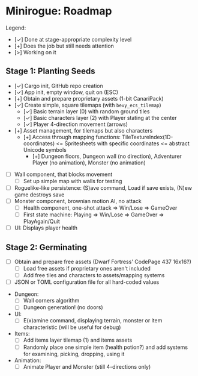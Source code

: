 # Minirogue: Roadmap

Legend:
- [✓] Done at stage-appropriate complexity level
- [+] Does the job but still needs attention
- [>] Working on it

## Stage 1: Planting Seeds

- [✓] Cargo init, GitHub repo creation
- [✓] App init, empty window, quit on (ESC)
- [+] Obtain and prepare proprietary assets (1-bit CanariPack)
- [✓] Create simple, square tilemaps (with `bevy_ecs_tilemap`)
  - [✓] Basic terrain layer (0) with random ground tiles
  - [✓] Basic characters layer (2) with Player stating at the center
  - [✓] Player 4-direction movement (arrows)
- [+] Asset management, for tilemaps but also characters
  - [+] Access through mapping functions: TileTextureIndex(1D-coordinates) 
    <= Spritesheets with specific coordinates <= abstract Unicode symbols
      - [+] Dungeon floors, Dungeon wall (no direction),
        Adventurer Player (no animation), Monster (no animation)
- [ ] Wall component, that blocks movement
  - [ ] Set up simple map with walls for testing
- [ ] Roguelike-like persistence: (S)ave command, Load if save exists, 
  (N)ew game destroys save
- [ ] Monster component, brownian motion AI, no attack
  - [ ] Health component, one-shot attack => Win/Lose => GameOver
  - [ ] First state machine: Playing => Win/Lose => GameOver 
    => PlayAgain/Quit
- [ ] UI: Displays player health

## Stage 2: Germinating

- [ ] Obtain and prepare free assets (Dwarf Fortress' CodePage 437 16x16?)
  - [ ] Load free assets if proprietary ones aren't included
  - [ ] Add free tiles and characters to assets/mapping systems
- [ ] JSON or TOML configuration file for all hard-coded values 
- Dungeon:
  - [ ] Wall corners algorithm
  - [ ] Dungeon generation! (no doors)
- UI:
  - [ ] E(x)amine command, displaying terrain, monster or item
    characteristic (will be useful for debug)
- Items:
  - [ ] Add items layer tilemap (1) and items assets
  - [ ] Randomly place one simple item (health potion?) and add systems
        for examining, picking, dropping, using it
- Animation: 
  - [ ] Animate Player and Monster (still 4-directions only)
